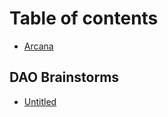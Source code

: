# Table of contents

* [Arcana](README.md)

## DAO Brainstorms

* [Untitled](dao-brainstorms/untitled.md)

